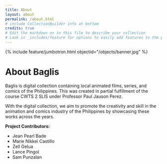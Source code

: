 ```yaml
---
title: About
layout: about
permalink: /about.html
# include CollectionBuilder info at bottom
credits: true
# Edit the markdown on in this file to describe your collection
# Look in _includes/feature for options to easily add features to the page
---
```


{% include feature/jumbotron.html objectid="/objects/banner.jpg" %}

# About Baglis

Baglis is digital collection containing local animated films, series, and comics of the Philippines. This was created in partial fulfillment of the course CWTS 2 SLIS under Professor Paul Jauson Perez.

With the digital collection, we aim to promote the creativity and skill in the animation and comics industry of the Philippines by showcasing these works across the years.


**Project Contributors:**
- Jean Pearl Bade
- Marie Nikkei Castillo
- Zell Gelua
- Lance Pingol
- Sam Punzalan


